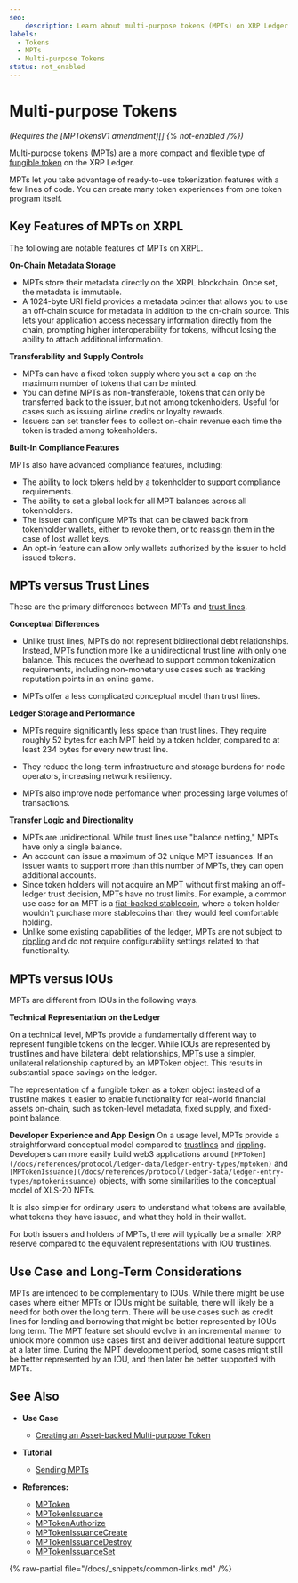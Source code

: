 ```yaml
---
seo:
    description: Learn about multi-purpose tokens (MPTs) on XRP Ledger. MPTs are a flexible way to issue fungible tokens with built-in metadata, compliance, and transfer controls. 
labels:
  - Tokens
  - MPTs
  - Multi-purpose Tokens
status: not_enabled
---
```

# Multi-purpose Tokens

_(Requires the [MPTokensV1 amendment][] {% not-enabled /%})_

Multi-purpose tokens (MPTs) are a more compact and flexible type of [fungible token](/docs/concepts/tokens/fungible-tokens) on the XRP Ledger.

MPTs let you take advantage of ready-to-use tokenization features with a few lines of code. You can create many token experiences from one token program itself. 

## Key Features of MPTs on XRPL

The following are notable features of MPTs on XRPL.

**On-Chain Metadata Storage**

- MPTs store their metadata directly on the XRPL blockchain. Once set, the metadata is immutable. 
- A 1024-byte URI field provides a metadata pointer that allows you to use an off-chain source for metadata in addition to the on-chain source. This lets your application access necessary information directly from the chain, prompting higher interoperability for tokens, without losing the ability to attach additional information. 

**Transferability and Supply Controls**

- MPTs can have a fixed token supply where you set a cap on the maximum number of tokens that can be minted. 
- You can define MPTs as non-transferable, tokens that can only be transferred back to the issuer, but not among tokenholders. Useful for cases such as issuing airline credits or loyalty rewards.
- Issuers can set transfer fees to collect on-chain revenue each time the token is traded among tokenholders. 

**Built-In Compliance Features**

MPTs also have advanced compliance features, including: 
 - The ability to lock tokens held by a tokenholder to support compliance requirements.
 - The ability to set a global lock for all MPT balances across all tokenholders.
 - The issuer can configure MPTs that can be clawed back from tokenholder wallets, either to revoke them, or to reassign them in the case of lost wallet keys. 
 - An opt-in feature can allow only wallets authorized by the issuer to hold issued tokens.

## MPTs versus Trust Lines

These are the primary differences between MPTs and [trust lines](/docs/concepts/tokens/fungible-tokens#trust-lines).

**Conceptual Differences**

- Unlike trust lines, MPTs do not represent bidirectional debt relationships. Instead, MPTs function more like a unidirectional trust line with only one balance. This reduces the overhead to support common tokenization requirements, including non-monetary use cases such as tracking reputation points in an online game.

- MPTs offer a less complicated conceptual model than trust lines. 

**Ledger Storage and Performance**

- MPTs require significantly less space than trust lines. They require roughly 52 bytes for each MPT held by a token holder, compared to at least 234 bytes for every new trust line.

- They reduce the long-term infrastructure and storage burdens for node operators, increasing network resiliency.

- MPTs also improve node perfomance when processing large volumes of transactions.

**Transfer Logic and Directionality**

- MPTs are unidirectional. While trust lines use "balance netting," MPTs have only a single balance.
- An account can issue a maximum of 32 unique MPT issuances. If an issuer wants to support more than this number of MPTs, they can open additional accounts.
- Since token holders will not acquire an MPT without first making an off-ledger trust decision, MPTs have no trust limits. For example, a common use case for an MPT is a [fiat-backed stablecoin](/docs/concepts/tokens/fungible-tokens/stablecoins#fiat-backed), where a token holder wouldn't purchase more stablecoins than they would feel comfortable holding.
- Unlike some existing capabilities of the ledger, MPTs are not subject to [rippling](/docs/concepts/tokens/fungible-tokens/rippling) and  do not require configurability settings related to that functionality.

## MPTs versus IOUs

MPTs are different from IOUs in the following ways.

**Technical Representation on the Ledger**

On a technical level, MPTs provide a fundamentally different way to represent fungible tokens on the ledger.  While IOUs are represented by trustlines and have bilateral debt relationships, MPTs use a simpler, unilateral relationship captured by an MPToken object. This results in substantial space savings on the ledger. 

The representation of a fungible token as a token object instead of a trustline makes it easier to enable functionality for real-world financial assets on-chain, such as token-level metadata, fixed supply, and fixed-point balance.

**Developer Experience and App Design**
On a usage level, MPTs provide a straightforward conceptual model compared to [trustlines](/docs/concepts/tokens/fungible-tokens.md#trust-lines) and [rippling](/docs/concepts/tokens/fungible-tokens/rippling). Developers can more easily build web3 applications around `[MPToken](/docs/references/protocol/ledger-data/ledger-entry-types/mptoken)` and `[MPTokenIssuance](/docs/references/protocol/ledger-data/ledger-entry-types/mptokenissuance)` objects, with some similarities to the conceptual model of XLS-20 NFTs.  

It is also simpler for ordinary users to understand what tokens are available, what tokens they have issued, and what they hold in their wallet.  

For both issuers and holders of MPTs, there will typically be a smaller XRP reserve compared to the equivalent representations with IOU trustlines.

## Use Case and Long-Term Considerations

MPTs are intended to be complementary to IOUs.  While there might be use cases where either MPTs or IOUs might be suitable, there will likely be a need for both over the long term.  There will be use cases such as credit lines for lending and borrowing that might be better represented by IOUs long term.  The MPT feature set should evolve in an incremental manner to unlock more common use cases first and deliver additional feature support at a later time. During the MPT development period, some cases might still be better represented by an IOU, and then later be better supported with MPTs.

## See Also
 
- **Use Case**

    - [Creating an Asset-backed Multi-purpose Token](../../../use-cases/tokenization/creating-an-asset-backed-multi-purpose-token.md)

- **Tutorial**

    - [Sending MPTs](../../../tutorials/javascript/send-payments/sending-mpts.md)

- **References:**
    - [MPToken](../../../references/protocol/ledger-data/ledger-entry-types/mptoken.md)
    - [MPTokenIssuance](../../../references/protocol/ledger-data/ledger-entry-types/mptokenissuance.md)
    - [MPTokenAuthorize](../../../references/protocol/transactions/types/mptokenauthorize.md)
    - [MPTokenIssuanceCreate](../../../references/protocol/transactions/types/mptokenissuancecreate.md)
    - [MPTokenIssuanceDestroy](../../../references/protocol/transactions/types/mptokenissuancedestroy.md)
    - [MPTokenIssuanceSet](../../../references/protocol/transactions/types/mptokenissuanceset.md)

{% raw-partial file="/docs/_snippets/common-links.md" /%}
